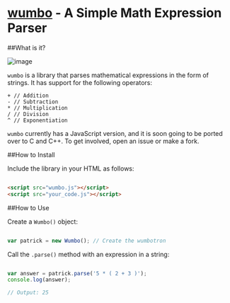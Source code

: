 [wumbo](https://github.com/shrimpboyho/wumbo/) - A Simple Math Expression Parser
==============================================

##What is it?

![image](http://static.fjcdn.com/pictures/Wumbo_1a4a2c_1459092.jpg)

```wumbo``` is a library that parses mathematical expressions in the form of strings. It has support for the following operators:
```
+ // Addition
- // Subtraction
* // Multiplication
/ // Division
^ // Exponentiation
```
```wumbo``` currently has a JavaScript version, and it is soon going to be ported over to C and C++. To get involved, open an issue or make a fork.

##How to Install

Include the library in your HTML as follows:

```html

<script src="wumbo.js"></script>
<script src="your_code.js"></script>
```

##How to Use

Create a ```Wumbo()``` object:

```js

var patrick = new Wumbo(); // Create the wumbotron
```

Call the ```.parse()``` method with an expression in a string:

```js

var answer = patrick.parse('5 * ( 2 + 3 )');
console.log(answer);

// Output: 25
```


